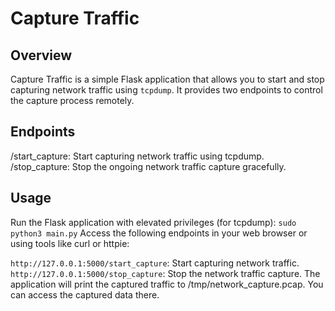 # Capture Traffic

## Overview

Capture Traffic is a simple Flask application that allows you to start and stop capturing network traffic using `tcpdump`. It provides two endpoints to control the capture process remotely.

## Endpoints
  /start_capture: Start capturing network traffic using tcpdump.
  /stop_capture: Stop the ongoing network traffic capture gracefully.

## Usage
Run the Flask application with elevated privileges (for tcpdump):
`sudo python3 main.py`
Access the following endpoints in your web browser or using tools like curl or httpie:

`http://127.0.0.1:5000/start_capture`: Start capturing network traffic.
`http://127.0.0.1:5000/stop_capture`: Stop the network traffic capture.
The application will print the captured traffic to /tmp/network_capture.pcap. You can access the captured data there.

